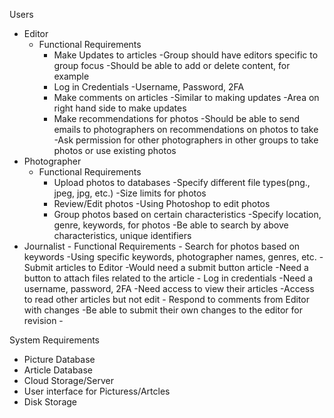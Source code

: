 Users
  - Editor 
      - Functional Requirements
          - Make Updates to articles
            -Group should have editors specific to group focus
            -Should be able to add or delete content, for example
          - Log in Credentials
            -Username, Password, 2FA
          - Make comments on articles
            -Similar to making updates
            -Area on right hand side to make updates
          - Make recommendations for photos
            -Should be able to send emails to photographers on recommendations on photos to take
            -Ask permission for other photographers in other groups to take photos or use existing photos
  - Photographer
       - Functional Requirements
          - Upload photos to databases
            -Specify different file types(png., jpeg, jpg, etc.)
            -Size limits for photos
          - Review/Edit photos
            -Using Photoshop to edit photos
          - Group photos based on certain characteristics
            -Specify location, genre, keywords, for photos
            -Be able to search by above characteristics, unique identifiers
  - Journalist
        - Functional Requirements
          - Search for photos based on keywords
            -Using specific keywords, photographer names, genres, etc.
          - Submit articles to Editor
            -Would need a submit button article
            -Need a button to attach files related to the article
          - Log in credentials
            -Need a username, password, 2FA
            -Need access to view their articles
            -Access to read other articles but not edit
          - Respond to comments from Editor with changes
            -Be able to submit their own changes to the editor for revision
            -
    
System Requirements
 - Picture Database
 - Article Database
 - Cloud Storage/Server
 - User interface for Picturess/Artcles
 - Disk Storage
